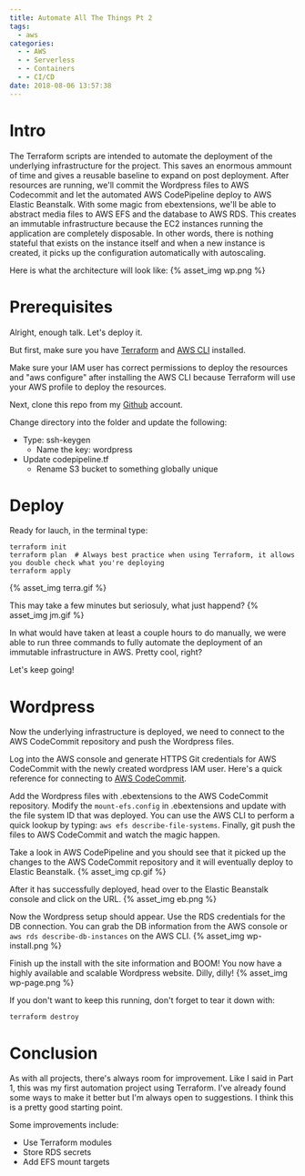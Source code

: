 ```yaml
---
title: Automate All The Things Pt 2
tags:
  - aws
categories:
  - - AWS
  - - Serverless
  - - Containers
  - - CI/CD
date: 2018-08-06 13:57:38
---
```



# Intro
The Terraform scripts are intended to automate the deployment of the underlying infrastructure for the project. This saves an enormous ammount of time and gives a reusable baseline to expand on post deployment. After resources are running, we'll commit the Wordpress files to AWS Codecommit and let the automated AWS CodePipeline deploy to AWS Elastic Beanstalk. With some magic from ebextensions, we'll be able to abstract media files to AWS EFS and the database to AWS RDS. This creates an immutable infrastructure because the EC2 instances running the application are completely disposable. In other words, there is nothing stateful that exists on the instance itself and when a new instance is created, it picks up the configuration automatically with autoscaling.

Here is what the architecture will look like:
{% asset_img wp.png %}

# Prerequisites
Alright, enough talk. Let's deploy it. 

But first, make sure you have [Terraform](https://www.terraform.io/) and [AWS CLI](https://aws.amazon.com/cli/) installed.

Make sure your IAM user has correct permissions to deploy the resources and "aws configure" after installing the AWS CLI because Terraform will use your AWS profile to deploy the resources. 

Next, clone this repo from my [Github](https://github.com/bgreengo/wordpress-aws-terraform-automation) account. 

Change directory into the folder and update the following:
- Type: ssh-keygen 
  - Name the key: wordpress
- Update codepipeline.tf 
  - Rename S3 bucket to something globally unique

# Deploy
Ready for lauch, in the terminal type:
```
terraform init
terraform plan  # Always best practice when using Terraform, it allows you double check what you're deploying
terraform apply
```
{% asset_img terra.gif %}

This may take a few minutes but seriosuly, what just happend?
{% asset_img jm.gif %}

In what would have taken at least a couple hours to do manually, we were able to run three commands to fully automate the deployment of an immutable infrastructure in AWS. Pretty cool, right?

Let's keep going!

# Wordpress
Now the underlying infrastructure is deployed, we need to connect to the AWS CodeCommit repository and push the Wordpress files. 

Log into the AWS console and generate HTTPS Git credentials for AWS CodeCommit with the newly created wordpress IAM user. Here's a quick reference for connecting to [AWS CodeCommit](https://docs.aws.amazon.com/codecommit/latest/userguide/how-to-connect.html). 

Add the Wordpress files with .ebextensions to the AWS CodeCommit repository. Modify the ```mount-efs.config``` in .ebextensions and update with the file system ID that was deployed. You can use the AWS CLI to perform a quick lookup by typing: ```aws efs describe-file-systems```. Finally, git push the files to AWS CodeCommit and watch the magic happen.

Take a look in AWS CodePipeline and you should see that it picked up the changes to the AWS CodeCommit repository and it will eventually deploy to Elastic Beanstalk.
{% asset_img cp.gif %}

After it has successfully deployed, head over to the Elastic Beanstalk console and click on the URL.
{% asset_img eb.png %}

Now the Wordpress setup should appear. Use the RDS credentials for the DB connection. You can grab the DB information from the AWS console or ```aws rds describe-db-instances``` on the AWS CLI. 
{% asset_img wp-install.png %}

Finish up the install with the site information and BOOM! You now have a highly available and scalable Wordpress website. Dilly, dilly!
{% asset_img wp-page.png %}

If you don't want to keep this running, don't forget to tear it down with:
```
terraform destroy
```

# Conclusion
As with all projects, there's always room for improvement. Like I said in Part 1, this was my first automation project using Terraform. I've already found some ways to make it better but I'm always open to suggestions. I think this is a pretty good starting point.

Some improvements include:
- Use Terraform modules 
- Store RDS secrets
- Add EFS mount targets